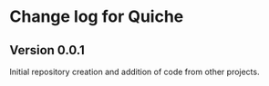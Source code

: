 Change log for Quiche
=====================

Version 0.0.1
-------------

Initial repository creation and addition of code from other projects.
